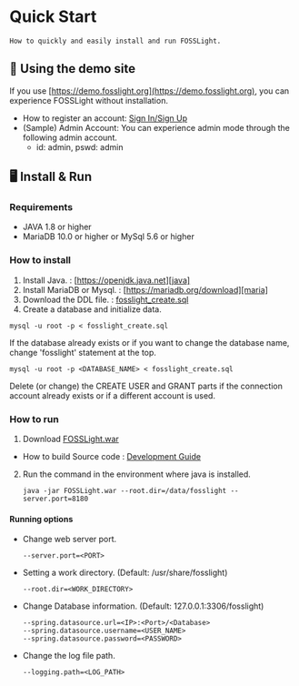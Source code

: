 # Quick Start
```note
How to quickly and easily install and run FOSSLight.
```

## 🔆 Using the demo site
If you use [https://demo.fosslight.org](https://demo.fosslight.org), you can experience FOSSLight without installation.
- How to register an account: [Sign In/Sign Up](2_try/1_sign.md)
- (Sample) Admin Account: You can experience admin mode through the following admin account.
    - id: admin, pswd: admin

## 🖥️ Install  & Run
### Requirements
- JAVA 1.8 or higher
- MariaDB 10.0 or higher or MySql 5.6 or higher

### How to install
1. Install Java. : [https://openjdk.java.net][java]
2. Install MariaDB or Mysql. : [https://mariadb.org/download][maria]
3. Download the DDL file. : [fosslight_create.sql][sql]
4. Create a database and initialize data.
```
mysql -u root -p < fosslight_create.sql
```
If the database already exists or if you want to change the database name, change 'fosslight' statement at the top.
```
mysql -u root -p <DATABASE_NAME> < fosslight_create.sql
```
Delete (or change) the CREATE USER and GRANT parts if the connection account already exists or if a different account is used.

[java]: https://openjdk.java.net
[sql]: https://github.com/fosslight/fosslight/blob/main/install/db/fosslight_create.sql
[maria]: https://mariadb.org/download

### How to run
1. Download [FOSSLight.war][war]
- How to build Source code : [Development Guide](https://fosslight.org/fosslight-guide-en/learn/1_developer.html)

2. Run the command in the environment where java is installed.
    ```
    java -jar FOSSLight.war --root.dir=/data/fosslight --server.port=8180
    ```

[war]: https://github.com/fosslight/fosslight/releases

#### Running options
- Change web server port.
    ```
    --server.port=<PORT>
    ```
- Setting a work directory. (Default: /usr/share/fosslight)
    ```
    --root.dir=<WORK_DIRECTORY>
    ```
- Change Database information. (Default: 127.0.0.1:3306/fosslight)
    ```
    --spring.datasource.url=<IP>:<Port>/<Database>
    --spring.datasource.username=<USER_NAME>
    --spring.datasource.password=<PASSWORD>
    ```
- Change the log file path.
    ```
    --logging.path=<LOG_PATH>
    ```
